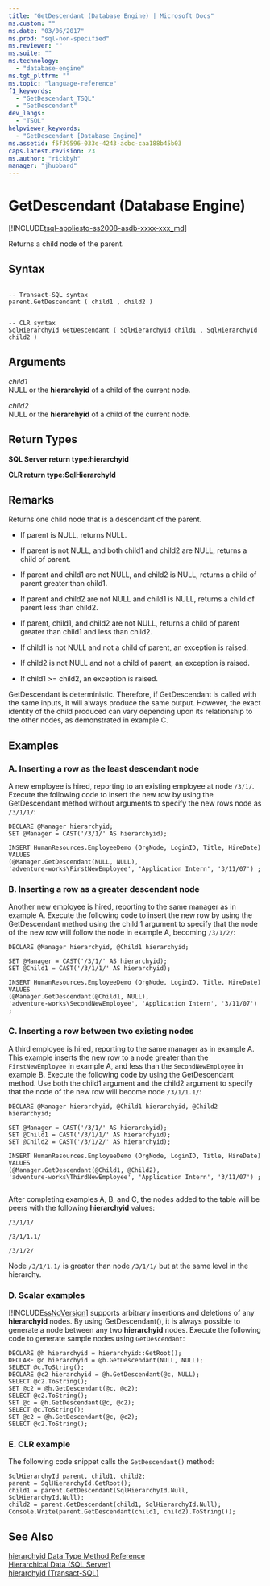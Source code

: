 ```yaml
---
title: "GetDescendant (Database Engine) | Microsoft Docs"
ms.custom: ""
ms.date: "03/06/2017"
ms.prod: "sql-non-specified"
ms.reviewer: ""
ms.suite: ""
ms.technology: 
  - "database-engine"
ms.tgt_pltfrm: ""
ms.topic: "language-reference"
f1_keywords: 
  - "GetDescendant_TSQL"
  - "GetDescendant"
dev_langs: 
  - "TSQL"
helpviewer_keywords: 
  - "GetDescendant [Database Engine]"
ms.assetid: f5f39596-033e-4243-acbc-caa188b45b03
caps.latest.revision: 23
ms.author: "rickbyh"
manager: "jhubbard"
---
```

# GetDescendant (Database Engine)
[!INCLUDE[tsql-appliesto-ss2008-asdb-xxxx-xxx_md](../../relational-databases/import-export/includes/tsql-appliesto-ss2008-asdb-xxxx-xxx-md.md)]

  Returns a child node of the parent.  
  
## Syntax  
  
```  
  
-- Transact-SQL syntax  
parent.GetDescendant ( child1 , child2 )   
```  
  
```  
  
-- CLR syntax  
SqlHierarchyId GetDescendant ( SqlHierarchyId child1 , SqlHierarchyId child2 )   
```  
  
## Arguments  
 *child1*  
 NULL or the **hierarchyid** of a child of the current node.  
  
 *child2*  
 NULL or the **hierarchyid** of a child of the current node.  
  
## Return Types  
 **SQL Server return type:hierarchyid**  
  
 **CLR return type:SqlHierarchyId**  
  
## Remarks  
 Returns one child node that is a descendant of the parent.  
  
-   If parent is NULL, returns NULL.  
  
-   If parent is not NULL, and both child1 and child2 are NULL, returns a child of parent.  
  
-   If parent and child1 are not NULL, and child2 is NULL, returns a child of parent greater than child1.  
  
-   If parent and child2 are not NULL and child1 is NULL, returns a child of parent less than child2.  
  
-   If parent, child1, and child2 are not NULL, returns a child of parent greater than child1 and less than child2.  
  
-   If child1 is not NULL and not a child of parent, an exception is raised.  
  
-   If child2 is not NULL and not a child of parent, an exception is raised.  
  
-   If child1 >= child2, an exception is raised.  
  
 GetDescendant is deterministic. Therefore, if GetDescendant is called with the same inputs, it will always produce the same output. However, the exact identity of the child produced can vary depending upon its relationship to the other nodes, as demonstrated in example C.  
  
## Examples  
  
### A. Inserting a row as the least descendant node  
 A new employee is hired, reporting to an existing employee at node `/3/1/`. Execute the following code to insert the new row by using the GetDescendant method without arguments to specify the new rows node as `/3/1/1/`:  
  
```  
DECLARE @Manager hierarchyid;   
SET @Manager = CAST('/3/1/' AS hierarchyid);  
  
INSERT HumanResources.EmployeeDemo (OrgNode, LoginID, Title, HireDate)  
VALUES  
(@Manager.GetDescendant(NULL, NULL),  
'adventure-works\FirstNewEmployee', 'Application Intern', '3/11/07') ;  
```  
  
### B. Inserting a row as a greater descendant node  
 Another new employee is hired, reporting to the same manager as in example A. Execute the following code to insert the new row by using the GetDescendant method using the child 1 argument to specify that the node of the new row will follow the node in example A, becoming `/3/1/2/`:  
  
```  
DECLARE @Manager hierarchyid, @Child1 hierarchyid;  
  
SET @Manager = CAST('/3/1/' AS hierarchyid);  
SET @Child1 = CAST('/3/1/1/' AS hierarchyid);  
  
INSERT HumanResources.EmployeeDemo (OrgNode, LoginID, Title, HireDate)  
VALUES  
(@Manager.GetDescendant(@Child1, NULL),  
'adventure-works\SecondNewEmployee', 'Application Intern', '3/11/07') ;  
```  
  
### C. Inserting a row between two existing nodes  
 A third employee is hired, reporting to the same manager as in example A. This example inserts the new row to a node greater than the `FirstNewEmployee` in example A, and less than the `SecondNewEmployee` in example B. Execute the following code by using the GetDescendant method. Use both the child1 argument and the child2 argument to specify that the node of the new row will become node `/3/1/1.1/`:  
  
```  
DECLARE @Manager hierarchyid, @Child1 hierarchyid, @Child2 hierarchyid;  
  
SET @Manager = CAST('/3/1/' AS hierarchyid);  
SET @Child1 = CAST('/3/1/1/' AS hierarchyid);  
SET @Child2 = CAST('/3/1/2/' AS hierarchyid);  
  
INSERT HumanResources.EmployeeDemo (OrgNode, LoginID, Title, HireDate)  
VALUES  
(@Manager.GetDescendant(@Child1, @Child2),  
'adventure-works\ThirdNewEmployee', 'Application Intern', '3/11/07') ;  
  
```  
  
 After completing examples A, B, and C, the nodes added to the table will be peers with the following **hierarchyid** values:  
  
 `/3/1/1/`  
  
 `/3/1/1.1/`  
  
 `/3/1/2/`  
  
 Node `/3/1/1.1/` is greater than node `/3/1/1/` but at the same level in the hierarchy.  
  
### D. Scalar examples  
 [!INCLUDE[ssNoVersion](../../advanced-analytics/r-services/includes/ssnoversion-md.md)] supports arbitrary insertions and deletions of any **hierarchyid** nodes. By using GetDescendant(), it is always possible to generate a node between any two **hierarchyid** nodes. Execute the following code to generate sample nodes using `GetDescendant`:  
  
```  
DECLARE @h hierarchyid = hierarchyid::GetRoot();  
DECLARE @c hierarchyid = @h.GetDescendant(NULL, NULL);  
SELECT @c.ToString();  
DECLARE @c2 hierarchyid = @h.GetDescendant(@c, NULL);  
SELECT @c2.ToString();  
SET @c2 = @h.GetDescendant(@c, @c2);  
SELECT @c2.ToString();  
SET @c = @h.GetDescendant(@c, @c2);  
SELECT @c.ToString();  
SET @c2 = @h.GetDescendant(@c, @c2);  
SELECT @c2.ToString();  
```  
  
### E. CLR example  
 The following code snippet calls the `GetDescendant()` method:  
  
```  
SqlHierarchyId parent, child1, child2;  
parent = SqlHierarchyId.GetRoot();  
child1 = parent.GetDescendant(SqlHierarchyId.Null, SqlHierarchyId.Null);  
child2 = parent.GetDescendant(child1, SqlHierarchyId.Null);  
Console.Write(parent.GetDescendant(child1, child2).ToString());  
```  
  
## See Also  
 [hierarchyid Data Type Method Reference](../../t-sql/data-types/hierarchyid-data-type-method-reference.md)   
 [Hierarchical Data &#40;SQL Server&#41;](../../relational-databases/hierarchical-data-sql-server.md)   
 [hierarchyid &#40;Transact-SQL&#41;](../Topic/hierarchyid%20\(Transact-SQL\).md)  
  
  